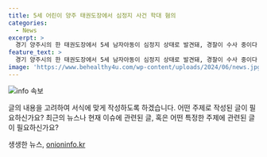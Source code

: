 ```yaml
---
title: 5세 어린이 양주 태권도장에서 심정지 사건 학대 혐의
categories:
  - News
excerpt: >
  경기 양주시의 한 태권도장에서 5세 남자아동이 심정지 상태로 발견돼, 경찰이 수사 중이다. A군은 태권도장 관장으로부터 학대를 받아 긴급체포됐으며, 현재 의식이 없는 상태다. 경찰은 B씨에 대해 아동학대 중상해 혐의로 조사 중이며, 구속영장을 신청할 예정이다. (150자)
feature_text: >
  경기 양주시의 한 태권도장에서 5세 남자아동이 심정지 상태로 발견돼, 경찰이 수사 중이다. A군은 태권도장 관장으로부터 학대를 받아 긴급체포됐으며, 현재 의식이 없는 상태다. 경찰은 B씨에 대해 아동학대 중상해 혐의로 조사 중이며, 구속영장을 신청할 예정이다. (150자)
image: 'https://www.behealthy4u.com/wp-content/uploads/2024/06/news.jpg'
---
```


<p><img src="https://www.behealthy4u.com/wp-content/uploads/2024/06/news.jpg" alt="info 속보" /></p>

<p>글의 내용을 고려하여 서식에 맞게 작성하도록 하겠습니다. 어떤 주제로 작성된 글이 필요하신가요? 최근의 뉴스나 현재 이슈에 관련된 글, 혹은 어떤 특정한 주제에 관련된 글이 필요하신가요?</p>
생생한 뉴스, <a href="https://onioninfo.kr" rel="dofollow">onioninfo.kr</a>


